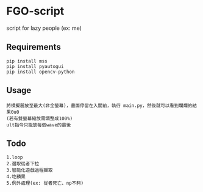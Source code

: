 # FGO-script

script for lazy people (ex: me)

## Requirements

```
pip install mss
pip install pyautogui
pip install opencv-python
```

## Usage
```
將模擬器放至最大(非全螢幕)，畫面停留在入關前，執行 main.py，然後就可以看到爛爛的結果0u0
(若有雙螢幕縮放需調整成100%)
ult指令只能放每個wave的最後
```

## Todo
```
1.loop
2.選取從者下拉
3.智能化遊戲過程擷取
4.吃蘋果
5.例外處理(ex: 從者死亡、np不夠)
```